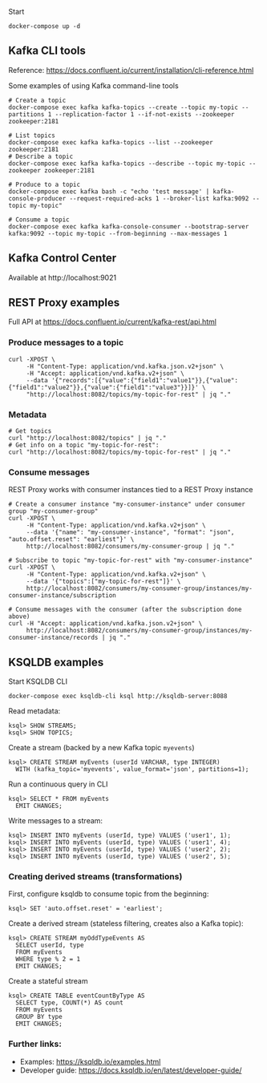 Start

```
docker-compose up -d
```

## Kafka CLI tools

Reference: https://docs.confluent.io/current/installation/cli-reference.html

Some examples of using Kafka command-line tools

```
# Create a topic
docker-compose exec kafka kafka-topics --create --topic my-topic --partitions 1 --replication-factor 1 --if-not-exists --zookeeper zookeeper:2181

# List topics
docker-compose exec kafka kafka-topics --list --zookeeper zookeeper:2181
# Describe a topic
docker-compose exec kafka kafka-topics --describe --topic my-topic --zookeeper zookeeper:2181

# Produce to a topic
docker-compose exec kafka bash -c "echo 'test message' | kafka-console-producer --request-required-acks 1 --broker-list kafka:9092 --topic my-topic"

# Consume a topic
docker-compose exec kafka kafka-console-consumer --bootstrap-server kafka:9092 --topic my-topic --from-beginning --max-messages 1
```

## Kafka Control Center

Available at http://localhost:9021

## REST Proxy examples

Full API at https://docs.confluent.io/current/kafka-rest/api.html

### Produce messages to a topic

```
curl -XPOST \
     -H "Content-Type: application/vnd.kafka.json.v2+json" \
     -H "Accept: application/vnd.kafka.v2+json" \
     --data '{"records":[{"value":{"field1":"value1"}},{"value":{"field1":"value2"}},{"value":{"field1":"value3"}}]}' \
     "http://localhost:8082/topics/my-topic-for-rest" | jq "."
```

### Metadata

```
# Get topics
curl "http://localhost:8082/topics" | jq "."
# Get info on a topic "my-topic-for-rest":
curl "http://localhost:8082/topics/my-topic-for-rest" | jq "."
```

### Consume messages

REST Proxy works with consumer instances tied to a REST Proxy instance

```
# Create a consumer instance "my-consumer-instance" under consumer group "my-consumer-group"
curl -XPOST \
     -H "Content-Type: application/vnd.kafka.v2+json" \
     --data '{"name": "my-consumer-instance", "format": "json", "auto.offset.reset": "earliest"}' \
     http://localhost:8082/consumers/my-consumer-group | jq "."

# Subscribe to topic "my-topic-for-rest" with "my-consumer-instance"
curl -XPOST \
     -H "Content-Type: application/vnd.kafka.v2+json" \
     --data '{"topics":["my-topic-for-rest"]}' \
     http://localhost:8082/consumers/my-consumer-group/instances/my-consumer-instance/subscription

# Consume messages with the consumer (after the subscription done above)
curl -H "Accept: application/vnd.kafka.json.v2+json" \
     http://localhost:8082/consumers/my-consumer-group/instances/my-consumer-instance/records | jq "."
```

## KSQLDB examples

Start KSQLDB CLI

```
docker-compose exec ksqldb-cli ksql http://ksqldb-server:8088
```

Read metadata:

```
ksql> SHOW STREAMS;
ksql> SHOW TOPICS;
```

Create a stream (backed by a new Kafka topic `myevents`)

```
ksql> CREATE STREAM myEvents (userId VARCHAR, type INTEGER)
  WITH (kafka_topic='myevents', value_format='json', partitions=1);
```

Run a continuous query in CLI

```
ksql> SELECT * FROM myEvents 
  EMIT CHANGES;
```

Write messages to a stream:

```
ksql> INSERT INTO myEvents (userId, type) VALUES ('user1', 1);
ksql> INSERT INTO myEvents (userId, type) VALUES ('user1', 4);
ksql> INSERT INTO myEvents (userId, type) VALUES ('user2', 2);
ksql> INSERT INTO myEvents (userId, type) VALUES ('user2', 5);
```

### Creating derived streams (transformations)

First, configure ksqldb to consume topic from the beginning:

```
ksql> SET 'auto.offset.reset' = 'earliest';
```

Create a derived stream (stateless filtering, creates also a Kafka topic):

```
ksql> CREATE STREAM myOddTypeEvents AS
  SELECT userId, type
  FROM myEvents
  WHERE type % 2 = 1
  EMIT CHANGES;
```

Create a stateful stream

```
ksql> CREATE TABLE eventCountByType AS
  SELECT type, COUNT(*) AS count
  FROM myEvents
  GROUP BY type
  EMIT CHANGES;
```

### Further links:

* Examples: https://ksqldb.io/examples.html
* Developer guide: https://docs.ksqldb.io/en/latest/developer-guide/
